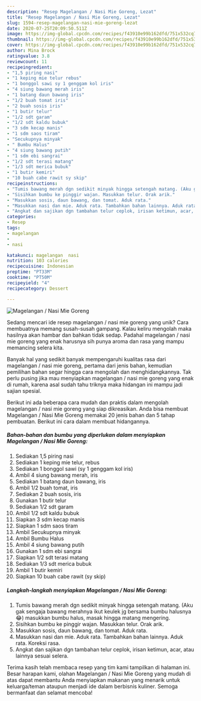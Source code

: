 ```yaml
---
description: "Resep Magelangan / Nasi Mie Goreng, Lezat"
title: "Resep Magelangan / Nasi Mie Goreng, Lezat"
slug: 1594-resep-magelangan-nasi-mie-goreng-lezat
date: 2020-07-25T20:09:50.511Z
image: https://img-global.cpcdn.com/recipes/f43910e99b162dfd/751x532cq70/magelangan-nasi-mie-goreng-foto-resep-utama.jpg
thumbnail: https://img-global.cpcdn.com/recipes/f43910e99b162dfd/751x532cq70/magelangan-nasi-mie-goreng-foto-resep-utama.jpg
cover: https://img-global.cpcdn.com/recipes/f43910e99b162dfd/751x532cq70/magelangan-nasi-mie-goreng-foto-resep-utama.jpg
author: Mina Brock
ratingvalue: 3.8
reviewcount: 11
recipeingredient:
- "1,5 piring nasi"
- "1 keping mie telur rebus"
- "1 bonggol sawi sy 1 genggam kol iris"
- "4 siung bawang merah iris"
- "1 batang daun bawang iris"
- "1/2 buah tomat iris"
- "2 buah sosis iris"
- "1 butir telur"
- "1/2 sdt garam"
- "1/2 sdt kaldu bubuk"
- "3 sdm kecap manis"
- "1 sdm saos tiram"
- "Secukupnya minyak"
- " Bumbu Halus"
- "4 siung bawang putih"
- "1 sdm ebi sangrai"
- "1/2 sdt terasi matang"
- "1/3 sdt merica bubuk"
- "1 butir kemiri"
- "10 buah cabe rawit sy skip"
recipeinstructions:
- "Tumis bawang merah dgn sedikit minyak hingga setengah matang. (Aku gak sengaja bawang merahnya ikut keulek jg bersama bumbu halusnya 😂) masukkan bumbu halus, masak hingga matang mengering."
- "Sisihkan bumbu ke pinggir wajan. Masukkan telur. Orak arik."
- "Masukkan sosis, daun bawang, dan tomat. Aduk rata."
- "Masukkan nasi dan mie. Aduk rata. Tambahkan bahan lainnya. Aduk rata. Koreksi rasa."
- "Angkat dan sajikan dgn tambahan telur ceplok, irisan ketimun, acar, atau lainnya sesuai selera."
categories:
- Resep
tags:
- magelangan
- 
- nasi

katakunci: magelangan  nasi 
nutrition: 103 calories
recipecuisine: Indonesian
preptime: "PT33M"
cooktime: "PT50M"
recipeyield: "4"
recipecategory: Dessert

---
```



![Magelangan / Nasi Mie Goreng](https://img-global.cpcdn.com/recipes/f43910e99b162dfd/751x532cq70/magelangan-nasi-mie-goreng-foto-resep-utama.jpg)

Sedang mencari ide resep magelangan / nasi mie goreng yang unik? Cara membuatnya memang susah-susah gampang. Kalau keliru mengolah maka hasilnya akan hambar dan bahkan tidak sedap. Padahal magelangan / nasi mie goreng yang enak harusnya sih punya aroma dan rasa yang mampu memancing selera kita.



Banyak hal yang sedikit banyak mempengaruhi kualitas rasa dari magelangan / nasi mie goreng, pertama dari jenis bahan, kemudian pemilihan bahan segar hingga cara mengolah dan menghidangkannya. Tak perlu pusing jika mau menyiapkan magelangan / nasi mie goreng yang enak di rumah, karena asal sudah tahu triknya maka hidangan ini mampu jadi sajian spesial.


Berikut ini ada beberapa cara mudah dan praktis dalam mengolah magelangan / nasi mie goreng yang siap dikreasikan. Anda bisa membuat Magelangan / Nasi Mie Goreng memakai 20 jenis bahan dan 5 tahap pembuatan. Berikut ini cara dalam membuat hidangannya.

<!--inarticleads1-->

##### Bahan-bahan dan bumbu yang diperlukan dalam menyiapkan Magelangan / Nasi Mie Goreng:

1. Sediakan 1,5 piring nasi
1. Sediakan 1 keping mie telur, rebus
1. Sediakan 1 bonggol sawi (sy 1 genggam kol iris)
1. Ambil 4 siung bawang merah, iris
1. Sediakan 1 batang daun bawang, iris
1. Ambil 1/2 buah tomat, iris
1. Sediakan 2 buah sosis, iris
1. Gunakan 1 butir telur
1. Sediakan 1/2 sdt garam
1. Ambil 1/2 sdt kaldu bubuk
1. Siapkan 3 sdm kecap manis
1. Siapkan 1 sdm saos tiram
1. Ambil Secukupnya minyak
1. Ambil  Bumbu Halus
1. Ambil 4 siung bawang putih
1. Gunakan 1 sdm ebi sangrai
1. Siapkan 1/2 sdt terasi matang
1. Sediakan 1/3 sdt merica bubuk
1. Ambil 1 butir kemiri
1. Siapkan 10 buah cabe rawit (sy skip)




<!--inarticleads2-->

##### Langkah-langkah menyiapkan Magelangan / Nasi Mie Goreng:

1. Tumis bawang merah dgn sedikit minyak hingga setengah matang. (Aku gak sengaja bawang merahnya ikut keulek jg bersama bumbu halusnya 😂) masukkan bumbu halus, masak hingga matang mengering.
1. Sisihkan bumbu ke pinggir wajan. Masukkan telur. Orak arik.
1. Masukkan sosis, daun bawang, dan tomat. Aduk rata.
1. Masukkan nasi dan mie. Aduk rata. Tambahkan bahan lainnya. Aduk rata. Koreksi rasa.
1. Angkat dan sajikan dgn tambahan telur ceplok, irisan ketimun, acar, atau lainnya sesuai selera.




Terima kasih telah membaca resep yang tim kami tampilkan di halaman ini. Besar harapan kami, olahan Magelangan / Nasi Mie Goreng yang mudah di atas dapat membantu Anda menyiapkan makanan yang menarik untuk keluarga/teman ataupun menjadi ide dalam berbisnis kuliner. Semoga bermanfaat dan selamat mencoba!
